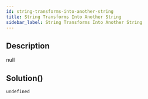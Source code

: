 ```yaml
---
id: string-transforms-into-another-string
title: String Transforms Into Another String
sidebar_label: String Transforms Into Another String
---
```

## Description
<div class="description">
null
</div>

## Solution()
```
undefined
```